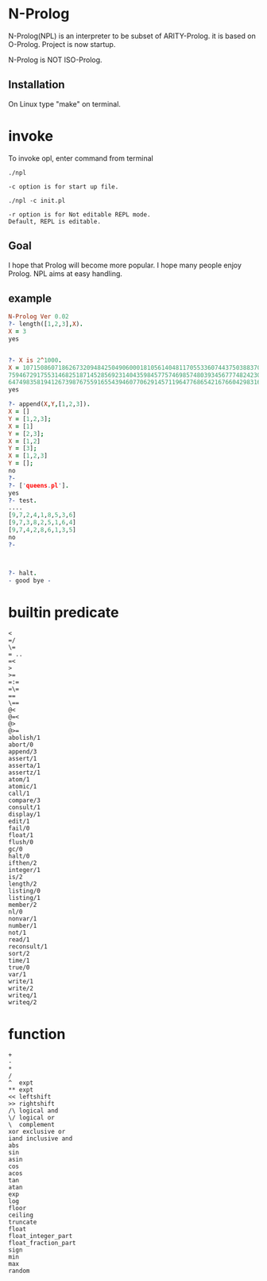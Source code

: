 # N-Prolog
N-Prolog(NPL) is an interpreter to be subset of ARITY-Prolog.
it is based on O-Prolog. Project is now startup.

N-Prolog is NOT ISO-Prolog.

## Installation
On Linux  type "make" on terminal.


# invoke
To invoke opl, enter command from terminal

```
./npl

-c option is for start up file.

./npl -c init.pl

-r option is for Not editable REPL mode.
Default, REPL is editable.
```

## Goal
I hope that Prolog will become more popular. I hope many people enjoy Prolog. NPL aims at easy handling.

## example
```prolog
N-Prolog Ver 0.02
?- length([1,2,3],X).
X = 3
yes


?- X is 2^1000.
X = 107150860718626732094842504906000181056140481170553360744375038837035105112493612249319837881569585812
7594672917553146825187145285692314043598457757469857480393456777482423098542107460506237114187795418215304
6474983581941267398767559165543946077062914571196477686542167660429831652624386837205668069376
yes

?- append(X,Y,[1,2,3]).
X = []
Y = [1,2,3];
X = [1]
Y = [2,3];
X = [1,2]
Y = [3];
X = [1,2,3]
Y = [];
no
?- 
?- ['queens.pl'].
yes
?- test.
....
[9,7,2,4,1,8,5,3,6]
[9,7,3,8,2,5,1,6,4]
[9,7,4,2,8,6,1,3,5]
no
?- 



?- halt.
- good bye -

```

# builtin predicate

```
<
=/
\=
= ..
=<
> 
>=
=:=
=\=
==
\==
@<
@=<
@>
@>=
abolish/1
abort/0
append/3
assert/1
asserta/1
assertz/1
atom/1
atomic/1
call/1
compare/3
consult/1
display/1
edit/1
fail/0
float/1
flush/0 
gc/0
halt/0
ifthen/2
integer/1
is/2
length/2
listing/0
listing/1
member/2
nl/0
nonvar/1
number/1
not/1
read/1
reconsult/1
sort/2
time/1
true/0
var/1
write/1
write/2
writeq/1
writeq/2
```

# function
```
+
-
*
/
^  expt
** expt
<< leftshift
>> rightshift
/\ logical and
\/ logical or
\  complement
xor exclusive or
iand inclusive and
abs 
sin
asin
cos 
acos
tan
atan
exp
log
floor
ceiling
truncate
float
float_integer_part
float_fraction_part
sign
min
max
random
```